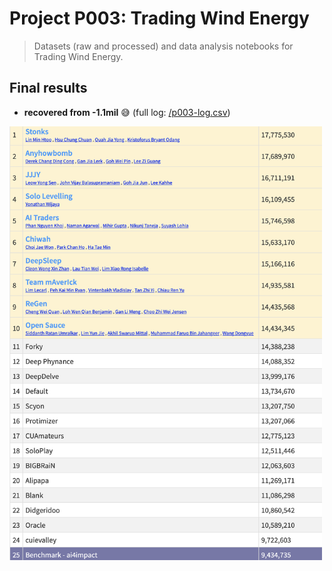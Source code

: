 # Project P003: Trading Wind Energy
> Datasets (raw and processed) and data analysis notebooks for Trading Wind Energy.


## Final results
- **recovered from -1.1mil** :sweat_smile: \(full log: [/p003-log.csv](p003-log.csv)\)
<img src="/P003/Screenshot 2020-07-29 at 10.03.54.png" alt="Final list" width="500">
